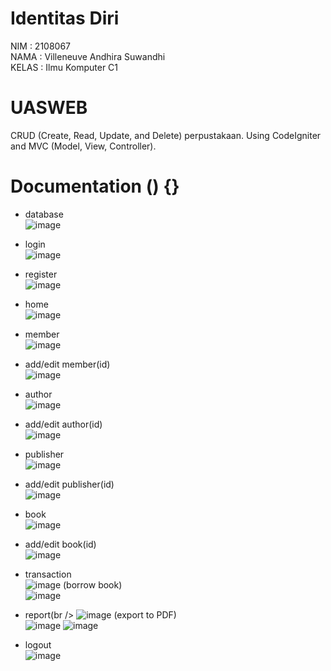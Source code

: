 # Identitas Diri
NIM   : 2108067<br />
NAMA  : Villeneuve Andhira Suwandhi<br />
KELAS : Ilmu Komputer C1<br />

# UASWEB
CRUD (Create, Read, Update, and Delete) perpustakaan. Using CodeIgniter and MVC (Model, View, Controller).

# Documentation () {}
- database<br />
![image](https://github.com/villeneuveandhira/UASWEB/assets/101118033/05cc1f4f-b51d-4516-bc45-e1f6c4c97785)

- login<br />
![image](https://github.com/villeneuveandhira/UASWEB/assets/101118033/e54985f1-d4c1-48c4-be79-c7f427b0eb1e)

- register<br />
![image](https://github.com/villeneuveandhira/UASWEB/assets/101118033/921d93f4-cdfb-4157-9ba7-4813453fc1a6)

- home<br />
![image](https://github.com/villeneuveandhira/UASWEB/assets/101118033/819fff44-815f-401a-be74-c67663580098)

- member<br />
![image](https://github.com/villeneuveandhira/UASWEB/assets/101118033/5909d8bc-d0fa-47a0-9d69-4f046e8d0acc)

- add/edit member(id)<br />
![image](https://github.com/villeneuveandhira/UASWEB/assets/101118033/59bf33f6-c8cb-4bef-8b41-35015fcbaba5)

- author<br />
![image](https://github.com/villeneuveandhira/UASWEB/assets/101118033/8222f7c0-6d63-4c9e-8b03-9e5fa28560e9)

- add/edit author(id)<br />
![image](https://github.com/villeneuveandhira/UASWEB/assets/101118033/f58a9e09-fcf6-4890-bec5-24c756bade26)

- publisher<br />
![image](https://github.com/villeneuveandhira/UASWEB/assets/101118033/60142bdd-56dd-482b-a7e2-db25f532b338)

- add/edit publisher(id)<br />
![image](https://github.com/villeneuveandhira/UASWEB/assets/101118033/01521983-f829-47bb-a787-9620980eab5c)

- book<br />
![image](https://github.com/villeneuveandhira/UASWEB/assets/101118033/68e5e88a-1723-41d4-93d2-55d1ac91282f)

- add/edit book(id)<br />
![image](https://github.com/villeneuveandhira/UASWEB/assets/101118033/939d3d7d-dea3-453a-95e2-c91f3293b644)

- transaction<br />
![image](https://github.com/villeneuveandhira/UASWEB/assets/101118033/5c11ed94-c570-4cda-8bb4-74dea89c4286)
(borrow book)<br />
![image](https://github.com/villeneuveandhira/UASWEB/assets/101118033/5e2f7d10-10ec-4aea-94ed-1687b70e0832)

- report(br />
![image](https://github.com/villeneuveandhira/UASWEB/assets/101118033/a89e00d5-c53d-427b-aaab-414ea41a416b)
(export to PDF)<br />
![image](https://github.com/villeneuveandhira/UASWEB/assets/101118033/074132bf-241a-49ed-99e7-130615cc35fc)
![image](https://github.com/villeneuveandhira/UASWEB/assets/101118033/10ff021a-9b13-4f3d-bddb-39d585032965)

- logout<br />
![image](https://github.com/villeneuveandhira/UASWEB/assets/101118033/4aaebd72-653e-4a29-9b64-8ad317d838b1)
